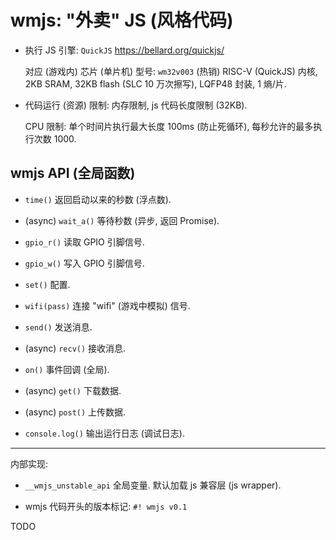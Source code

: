 # wmjs: "外卖" JS (风格代码)

- 执行 JS 引擎: `QuickJS` <https://bellard.org/quickjs/>

  对应 (游戏内) 芯片 (单片机) 型号: `wm32v003` (热销) RISC-V (QuickJS) 内核, 2KB
  SRAM, 32KB flash (SLC 10 万次擦写), LQFP48 封装, 1 熵/片.

- 代码运行 (资源) 限制: 内存限制, js 代码长度限制 (32KB).

  CPU 限制: 单个时间片执行最大长度 100ms (防止死循环),
  每秒允许的最多执行次数 1000.

## wmjs API (全局函数)

- `time()` 返回启动以来的秒数 (浮点数).

- (async) `wait_a()` 等待秒数 (异步, 返回 Promise).

- `gpio_r()` 读取 GPIO 引脚信号.

- `gpio_w()` 写入 GPIO 引脚信号.

- `set()` 配置.

- `wifi(pass)` 连接 "wifi" (游戏中模拟) 信号.

- `send()` 发送消息.

- (async) `recv()` 接收消息.

- `on()` 事件回调 (全局).

- (async) `get()` 下载数据.

- (async) `post()` 上传数据.

- `console.log()` 输出运行日志 (调试日志).

---

内部实现:

- `__wmjs_unstable_api` 全局变量. 默认加载 js 兼容层 (js wrapper).

- wmjs 代码开头的版本标记: `#! wmjs v0.1`

TODO
